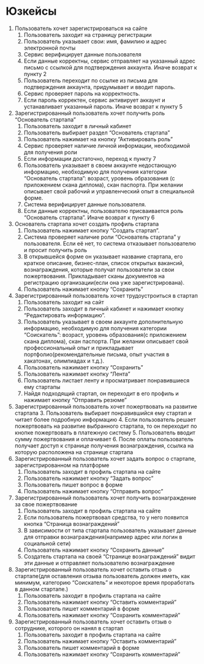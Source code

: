 # Юзкейсы

1. Пользователь хочет зарегистрироваться на сайте
    1. Пользователь заходит на страницу регистрации
    2. Пользователь указывает свои: имя, фамилию и адрес электронной почты
    3. Сервис верифицирует данные пользователя
    4. Если данные корректны, сервис отправляет на указанный адрес письмо с ссылкой для подтверждения аккаунта. Иначе возврат к пункту 2
    5. Пользователь переходит по ссылке из письма для подтверждения аккаунта, придумывает и вводит пароль.
    6. Сервис проверяет пароль на корректность.
    7. Если пароль корректен, сервис активирует аккаунт и устанавливает указанный пароль. Иначе возврат к пункту 5
2. Зарегистрированный пользователь хочет получить роль “Основатель стартапа”
    1. Пользователь заходит в личный кабинет
    2. Пользователь выбирает раздел “Основатель стартапа”
    3. Пользователь нажимает на кнопку “Активировать роль”
    4. Сервис проверяет наличие личной информации, необходимой для получения роли
    5. Если информации достаточно, переход к пункту 7
    6. Пользователь указывает в своем аккаунте недостающую информацию, необходимую для получения категории “Основатель стартапа”: возраст, уровень образования (с приложением скана диплома), скан паспорта. При желании описывает свой рабочий и управленческий опыт в специальной форме.
    7. Система верифицирует данные пользователя.
    8. Если данные корректны, пользователю присваивается роль “Основатель стартапа”. Иначе возврат к пункту 6
3. Основатель стартапа хочет создать профиль стартапа
    1. Пользователь нажимает кнопку “Создать стартап”.
    2. Система проверяет наличие роли “Основатель стартапа” у пользователя. Если её нет, то система отказывает пользователю и просит получить роль
    3. В открывшейся форме он указывает название стартапа, его краткое описание, бизнес-план, список открытых вакансий, вознаграждения, которые получат пользователи за свои пожертвования. Прикладывает сканы документов на регистрацию организации(если она уже зарегистрирована).
    4. Пользователь нажимает кнопку “Сохранить”
4. Зарегистрированный пользователь хочет трудоустроиться в стартап
    1. Пользователь заходит на сайт
    2. Пользователь заходит в личный кабинет и нажимает кнопку “Редактировать информацию”.
    3. Пользователь указывает в своем аккаунте дополнительную информацию, необходимую для получения категории “Соискатель”: возраст, уровень образования(с приложением скана диплома), скан паспорта. При желании описывает свой профессиональный опыт и прикладывает портфолио(рекомендательные письма, опыт участия в хакатонах, олимпиадах и т.д.). 
    4. Пользователь нажимает кнопку “Сохранить”
    5. Пользователь нажимает кнопку “Лента”
    6. Пользователь листает ленту и просматривает понравившиеся ему стартапы
    7. Найдя подходящий стартап, он переходит в его профиль и нажимает кнопку “Отправить резюме”
5. Зарегистрированный пользователь хочет пожертвовать на развитие стартапа
    3. Пользователь выбирает понравившийся ему стартап и читает более подробную информацию
    4. Если пользователь решает пожертвовать на развитие выбранного стартапа, то он переходит по кнопке пожертвовать в платежную систему 
    5. Пользователь вводит сумму пожертвования и оплачивает
    6. После оплаты пользователь получает доступ к странице получения вознаграждения, ссылка на которую расположена на странице стартапа
6. Зарегистрированный пользователь хочет задать вопрос о стартапе, зарегистрированном на платформе
    1. Пользователь заходит в профиль стартапа на сайте
    2. Пользователь нажимает кнопку “Задать вопрос”
    3. Пользователь пишет вопрос в форме
    4. Пользователь нажимает кнопку “Отправить вопрос”
7. Зарегистрированный пользователь хочет получить вознаграждение за свое пожертвование
    1. Пользователь заходит в профиль стартапа на сайте
    2. Если пользователь пожертвовал средства, то у него появится кнопка “Страница вознаграждений”
    3. В зависимости от типа стартапа пользователь указывает данные для отправки вознаграждения(например адрес или логин в социальной сети)
    4. Пользователь нажимает кнопку “Сохранить данные”
    5. Создатель стартапа на своей “Странице вознаграждений” видит эти данные и отправляет пользователю вознаграждение
8. Зарегистрированный пользователь хочет оставить отзыв о стартапе(для оставления отзыва пользователь должен иметь, как минимум, категорию “Соискатель” и некоторое время проработать в данном стартапе.)
    1. Пользователь заходит в профиль стартапа на сайте
    2. Пользователь нажимает кнопку “Оставить комментарий”
    3. Пользователь пишет комментарий в форме
    4. Пользователь нажимает кнопку “Сохранить комментарий”
9. Зарегистрированный пользователь хочет оставить отзыв о сотруднике, которого он нанял в стартап
    1. Пользователь заходит в профиль стартапа на сайте
    2. Пользователь нажимает кнопку “Оставить комментарий”
    3. Пользователь пишет комментарий в форме
    4. Пользователь нажимает кнопку “Сохранить комментарий”
